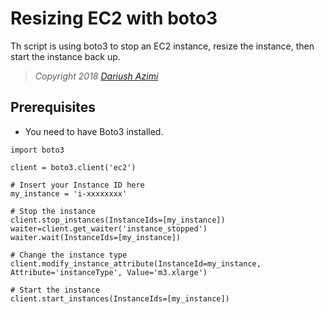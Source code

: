# Resizing EC2 with boto3

Th script is using boto3 to stop an EC2 instance, resize the instance, then start the instance back up. 

> *Copyright 2018 [Dariush Azimi](http://dariushazimi.com)*

## Prerequisites

- You need to have Boto3 installed.



```
import boto3

client = boto3.client('ec2')

# Insert your Instance ID here
my_instance = 'i-xxxxxxxx'

# Stop the instance
client.stop_instances(InstanceIds=[my_instance])
waiter=client.get_waiter('instance_stopped')
waiter.wait(InstanceIds=[my_instance])

# Change the instance type
client.modify_instance_attribute(InstanceId=my_instance, Attribute='instanceType', Value='m3.xlarge')

# Start the instance
client.start_instances(InstanceIds=[my_instance])
```

